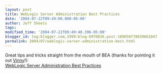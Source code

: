 ```yaml
---
layout: post
title: WebLogic Server Administration Best Practices
date: '2004-07-22T09:49:00.000-05:00'
author: Jeff Sheets
tags:
modified_time: '2004-07-22T09:49:40.396-05:00'
blogger_id: tag:blogger.com,1999:blog-6970836.post-109050778039661047
permalink: 2004/07/weblogic-server-administration-best.html
---
```


Great tips and tricks straight from the mouth of BEA (thanks for pointing
      it out <a
      href="http://www.j2eegeek.com/blog/archives/2004_07_01_j2eegeek_archive.html#109050483079125403">Vinny</a>!):
      <br /><a
      href="http://dev2dev.bea.com/products/wlserver81/articles/WLSAdmin_bpr.jsp">WebLogic Server
      Administration Best Practices</a>